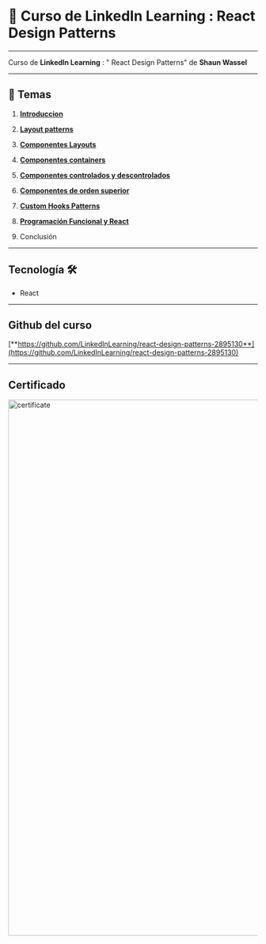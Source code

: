 # :star2: Curso de LinkedIn Learning : React Design Patterns

---

Curso de **LinkedIn Learning** : " React Design Patterns" de **Shaun Wassel**

---

## :book: Temas

1. [**Introduccion**](https://github.com/eugenia1984/react-varios-cursos/blob/main/06_react_design_patterns/01_introduction.md)

2. [**Layout patterns**](https://github.com/eugenia1984/react-varios-cursos/blob/main/06_react_design_patterns/02_layout_patterns.md)

3. [**Componentes Layouts**](https://github.com/eugenia1984/react-varios-cursos/blob/main/06_react_design_patterns/03_container_components.md)

4. [**Componentes containers**](https://github.com/eugenia1984/react-varios-cursos/blob/main/06_react_design_patterns/04_components_containers.md)

5. [**Componentes controlados y descontrolados**](https://github.com/eugenia1984/react-varios-cursos/blob/main/06_react_design_patterns/05_componentes_controlados_y_descontrolados.md)

6. [**Componentes de orden superior**](https://github.com/eugenia1984/react-varios-cursos/blob/main/06_react_design_patterns/06.-componentes-de-orden-superior.md)

7. [**Custom Hooks Patterns**](https://github.com/eugenia1984/react-varios-cursos/blob/main/06_react_design_patterns/07-custom-hook-patterns.md)

8. [**Programación Funcional y React**](https://github.com/eugenia1984/react-varios-cursos/blob/main/06_react_design_patterns/08-programacion-funcional-y-react.md)

9. Conclusión


---

## Tecnología 🛠️

- React

---

## Github del curso

[**https://github.com/LinkedInLearning/react-design-patterns-2895130**](https://github.com/LinkedInLearning/react-design-patterns-2895130)

---

## Certificado


<img width="1083" alt="certificate" src="https://user-images.githubusercontent.com/72580574/212189884-ea3b88b8-afdc-47b6-9f33-2259e70e9893.png">

